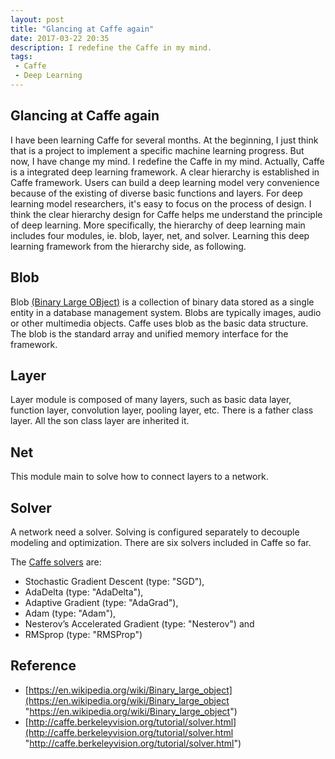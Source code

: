 ```yaml
---
layout: post
title: "Glancing at Caffe again"
date: 2017-03-22 20:35
description: I redefine the Caffe in my mind.
tags:
 - Caffe
 - Deep Learning
---
```


## Glancing at Caffe again
I have been learning Caffe for several months. At the beginning, I just think that is a project to implement a specific machine learning progress. But now, I have change my mind. I redefine the Caffe in my mind. Actually, Caffe is a integrated deep learning framework. A clear hierarchy is established in Caffe framework. Users  can build a deep learning model very convenience because of the existing of diverse basic functions and layers.  For deep learning model researchers, it's easy to focus on the process of design. I think the clear hierarchy design for Caffe helps me understand the principle of deep learning. More specifically, the hierarchy of deep learning main includes four modules, ie. blob, layer, net, and solver. Learning this deep learning framework from the hierarchy side, as following.

## Blob
Blob [(Binary Large OBject)](https://en.wikipedia.org/wiki/Binary_large_object)  is a collection of binary data stored as a single entity in a database management system. Blobs are typically images, audio or other multimedia objects. Caffe uses blob as the basic data structure. The blob is the standard array and unified memory interface for the framework.

## Layer
Layer module is composed of many layers, such as basic data layer,  function layer, convolution layer, pooling layer, etc. There is a father class layer. All the son class layer are inherited it. 

## Net
This module main to solve how to connect layers to a network.

## Solver
A network need a solver. Solving is configured separately to decouple modeling and optimization. There are six solvers included in Caffe so far.

The [Caffe solvers](http://caffe.berkeleyvision.org/tutorial/solver.html) are:

- Stochastic Gradient Descent (type: "SGD"),
- AdaDelta (type: "AdaDelta"),
- Adaptive Gradient (type: "AdaGrad"),
- Adam (type: "Adam"),
- Nesterov’s Accelerated Gradient (type: "Nesterov") and
- RMSprop (type: "RMSProp")


## Reference
- [https://en.wikipedia.org/wiki/Binary_large_object](https://en.wikipedia.org/wiki/Binary_large_object "https://en.wikipedia.org/wiki/Binary_large_object")
- [http://caffe.berkeleyvision.org/tutorial/solver.html](http://caffe.berkeleyvision.org/tutorial/solver.html "http://caffe.berkeleyvision.org/tutorial/solver.html")
